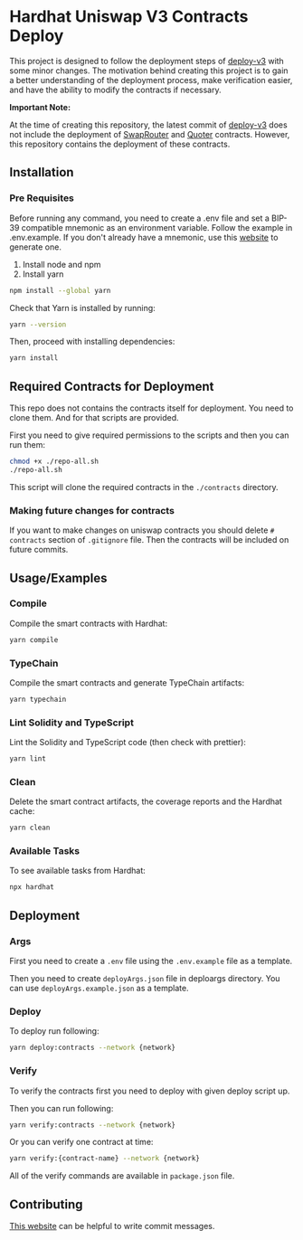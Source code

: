 # Hardhat Uniswap V3 Contracts Deploy

This project is designed to follow the deployment steps of
[deploy-v3](https://github.com/Uniswap/deploy-v3/tree/b7aac0f1c5353b36802dc0cf95c426d2ef0c3252) with some minor changes.
The motivation behind creating this project is to gain a better understanding of the deployment process, make
verification easier, and have the ability to modify the contracts if necessary.

**Important Note:**

At the time of creating this repository, the latest commit of
[deploy-v3](https://github.com/Uniswap/deploy-v3/tree/b7aac0f1c5353b36802dc0cf95c426d2ef0c3252) does not include the
deployment of
[SwapRouter](https://github.com/Uniswap/v3-periphery/blob/697c2474757ea89fec12a4e6db16a574fe259610/contracts/SwapRouter.sol)
and
[Quoter](https://github.com/Uniswap/v3-periphery/blob/697c2474757ea89fec12a4e6db16a574fe259610/contracts/lens/Quoter.sol)
contracts. However, this repository contains the deployment of these contracts.

## Installation

### Pre Requisites

Before running any command, you need to create a .env file and set a BIP-39 compatible mnemonic as an environment
variable. Follow the example in .env.example. If you don't already have a mnemonic, use this
[website](https://iancoleman.io/bip39/) to generate one.

1. Install node and npm
2. Install yarn

```bash
npm install --global yarn
```

Check that Yarn is installed by running:

```bash
yarn --version
```

Then, proceed with installing dependencies:

```bash
yarn install
```

## Required Contracts for Deployment

This repo does not contains the contracts itself for deployment. You need to clone them. And for that scripts are
provided.

First you need to give required permissions to the scripts and then you can run them:

```bash
chmod +x ./repo-all.sh
./repo-all.sh
```

This script will clone the required contracts in the `./contracts` directory.

### Making future changes for contracts

If you want to make changes on uniswap contracts you should delete `# contracts` section of `.gitignore` file. Then the
contracts will be included on future commits.

## Usage/Examples

### Compile

Compile the smart contracts with Hardhat:

```bash
yarn compile
```

### TypeChain

Compile the smart contracts and generate TypeChain artifacts:

```bash
yarn typechain
```

### Lint Solidity and TypeScript

Lint the Solidity and TypeScript code (then check with prettier):

```bash
yarn lint
```

### Clean

Delete the smart contract artifacts, the coverage reports and the Hardhat cache:

```bash
yarn clean
```

### Available Tasks

To see available tasks from Hardhat:

```bash
npx hardhat
```

## Deployment

### Args

First you need to create a `.env` file using the `.env.example` file as a template.

Then you need to create `deployArgs.json` file in deploargs directory. You can use `deployArgs.example.json` as a
template.

### Deploy

To deploy run following:

```bash
yarn deploy:contracts --network {network}
```

### Verify

To verify the contracts first you need to deploy with given deploy script up.

Then you can run following:

```bash
yarn verify:contracts --network {network}
```

Or you can verify one contract at time:

```bash
yarn verify:{contract-name} --network {network}
```

All of the verify commands are available in `package.json` file.

## Contributing

[This website](https://commitlint.io/) can be helpful to write commit messages.
